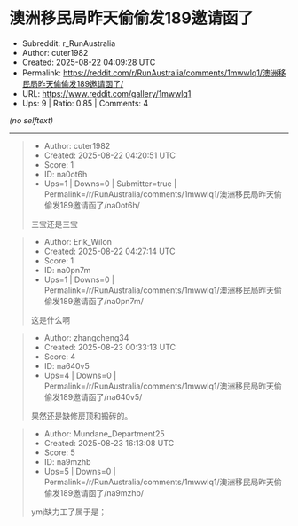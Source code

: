 # 澳洲移民局昨天偷偷发189邀请函了

- Subreddit: r_RunAustralia
- Author: cuter1982
- Created: 2025-08-22 04:09:28 UTC
- Permalink: https://reddit.com/r/RunAustralia/comments/1mwwlq1/澳洲移民局昨天偷偷发189邀请函了/
- URL: https://www.reddit.com/gallery/1mwwlq1
- Ups: 9 | Ratio: 0.85 | Comments: 4

_(no selftext)_

---

> - Author: cuter1982
> - Created: 2025-08-22 04:20:51 UTC
> - Score: 1
> - ID: na0ot6h
> - Ups=1 | Downs=0 | Submitter=true | Permalink=/r/RunAustralia/comments/1mwwlq1/澳洲移民局昨天偷偷发189邀请函了/na0ot6h/
>
> 三宝还是三宝

> - Author: Erik_Wilon
> - Created: 2025-08-22 04:27:14 UTC
> - Score: 1
> - ID: na0pn7m
> - Ups=1 | Downs=0 | Permalink=/r/RunAustralia/comments/1mwwlq1/澳洲移民局昨天偷偷发189邀请函了/na0pn7m/
>
> 这是什么啊

> - Author: zhangcheng34
> - Created: 2025-08-23 00:33:13 UTC
> - Score: 4
> - ID: na640v5
> - Ups=4 | Downs=0 | Permalink=/r/RunAustralia/comments/1mwwlq1/澳洲移民局昨天偷偷发189邀请函了/na640v5/
>
> 果然还是缺修房顶和搬砖的。

> - Author: Mundane_Department25
> - Created: 2025-08-23 16:13:08 UTC
> - Score: 5
> - ID: na9mzhb
> - Ups=5 | Downs=0 | Permalink=/r/RunAustralia/comments/1mwwlq1/澳洲移民局昨天偷偷发189邀请函了/na9mzhb/
>
> ymj缺力工了属于是；
